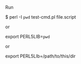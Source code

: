 
Run

$ perl -I `pwd` test-cmd.pl file.script

or

export PERL5LIB=`pwd`

or

export PERL5LIb=/path/to/this/dir



